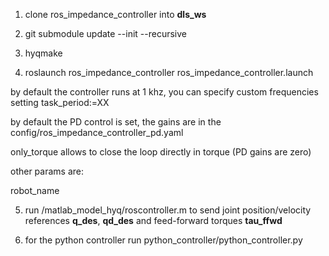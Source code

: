 1) clone ros_impedance_controller into **dls_ws** 

2) git submodule update --init --recursive

3) hyqmake

4) roslaunch ros_impedance_controller ros_impedance_controller.launch

by default the controller runs at 1 khz, you can specify custom frequencies setting task_period:=XX

by default the PD control is set, the gains are in the config/ros_impedance_controller_pd.yaml

only_torque allows to close the loop directly in torque (PD gains are zero) 

other params are:

robot_name

5) run /matlab_model_hyq/roscontroller.m to send joint position/velocity references **q_des**, **qd_des** and feed-forward torques **tau_ffwd**

6) for the python controller run python_controller/python_controller.py